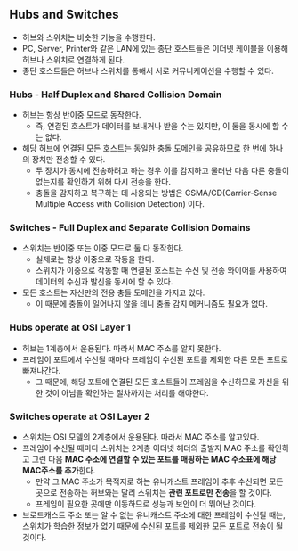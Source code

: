 ## Hubs and Switches

- 허브와 스위치는 비슷한 기능을 수행한다.
- PC, Server, Printer와 같은 LAN에 있는 종단 호스트들은 이더넷 케이블을 이용해 허브나 스위치로 연결하게 된다.
- 종단 호스트들은 허브나 스위치를 통해서 서로 커뮤니케이션을 수행할 수 있다.
### Hubs - Half Duplex and Shared Collision Domain

- 허브는 항상 반이중 모드로 동작한다.
	- 즉, 연결된 호스트가 데이터를 보내거나 받을 수는 있지만, 이 둘을 동시에 할 수는 없다.
- 해당 허브에 연결된 모든 호스트는 동일한 충돌 도메인을 공유하므로 한 번에 하나의 장치만 전송할 수 있다.
	- 두 장치가 동시에 전송하려고 하는 경우 이를 감지하고 물러난 다음 다른 충돌이 없는지를 확인하기 위해 다시 전송을 한다.
	- 충돌을 감지하고 복구하는 데 사용되는 방법은 CSMA/CD(Carrier-Sense Multiple Access with Collision Detection) 이다.
### Switches - Full Duplex and Separate Collision Domains

- 스위치는 반이중 또는 이중 모드로 둘 다 동작한다.
	- 실제로는 항상 이중으로 작동을 한다.
	- 스위치가 이중으로 작동할 때 연결된 호스트는 수신 및 전송 와이어를 사용하여 데이터의 수신과 발신을 동시에 할 수 있다.
- 모든 호스트는 자신만의 전용 충돌 도메인을 가지고 있다.
	- 이 때문에 충돌이 일어나지 않을 테니 충돌 감지 메커니즘도 필요가 없다.
### Hubs operate at OSI Layer 1

- 허브는 1계층에서 운용된다. 따라서 MAC 주소를 알지 못한다.
- 프레임이 포트에서 수신될 때마다 프레임이 수신된 포트를 제외한 다른 모든 포트로 빠져나간다.
	- 그 때문에, 해당 포트에 연결된 모든 호스트들이 프레임을 수신하므로 자신을 위한 것이 아님을 확인하는 절차까지는 처리를 해야한다.
### Switches operate at OSI Layer 2

- 스위치는 OSI 모델의 2계층에서 운용된다. 따라서 MAC 주소를 알고있다.
- 프레임이 수신될 때마다 스위치는 2계층 이더넷 헤더의 출발지 MAC 주소를 확인하고 그런 다음 **MAC 주소에 연결할 수 있는 포트를 매핑하는 MAC 주소표에 해당 MAC주소를 추가**한다.
	- 만약 그 MAC 주소가 목적지로 하는 유니캐스트 프레임이 추후 수신되면 모든 곳으로 전송하는 허브와는 달리 스위치는 **관련 포트로만 전송**을 할 것이다.
	- 프레임이 필요한 곳에만 이동하므로 성능과 보안이 더 뛰어난 것이다.
- 브로드캐스트 주소 또는 알 수 없는 유니캐스트 주소에 대한 프레임이 수신될 때는, 스위치가 학습한 정보가 없기 때문에 수신된 포트를 제외한 모든 포트로 전송이 될 것이다.
